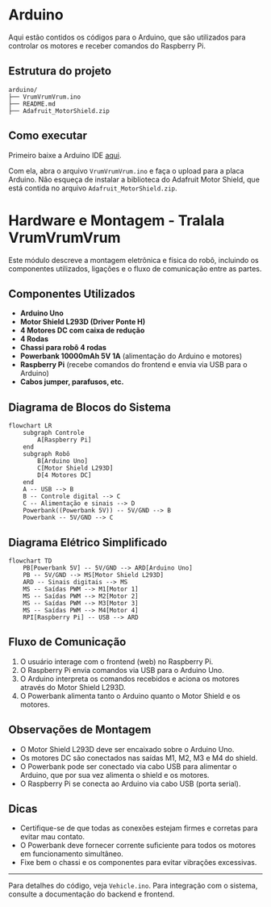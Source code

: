 # Arduino

 Aqui estão contidos os códigos para o Arduino, que são utilizados para controlar os motores e receber comandos do Raspberry Pi.

## Estrutura do projeto

```
arduino/
├── VrumVrumVrum.ino
├── README.md
├── Adafruit_MotorShield.zip
```

## Como executar

Primeiro baixe a Arduino IDE [aqui](https://www.arduino.cc/en/software).

Com ela, abra o arquivo `VrumVrumVrum.ino` e faça o upload para a placa Arduino.
Não esqueça de instalar a biblioteca do Adafruit Motor Shield, que está contida no arquivo `Adafruit_MotorShield.zip`.

# Hardware e Montagem - Tralala VrumVrumVrum

Este módulo descreve a montagem eletrônica e física do robô, incluindo os componentes utilizados, ligações e o fluxo de comunicação entre as partes.

## Componentes Utilizados

- **Arduino Uno**
- **Motor Shield L293D (Driver Ponte H)**
- **4 Motores DC com caixa de redução**
- **4 Rodas**
- **Chassi para robô 4 rodas**
- **Powerbank 10000mAh 5V 1A** (alimentação do Arduino e motores)
- **Raspberry Pi** (recebe comandos do frontend e envia via USB para o Arduino)
- **Cabos jumper, parafusos, etc.**

## Diagrama de Blocos do Sistema

```mermaid
flowchart LR
    subgraph Controle
        A[Raspberry Pi]
    end
    subgraph Robô
        B[Arduino Uno]
        C[Motor Shield L293D]
        D[4 Motores DC]
    end
    A -- USB --> B
    B -- Controle digital --> C
    C -- Alimentação e sinais --> D
    Powerbank((Powerbank 5V)) -- 5V/GND --> B
    Powerbank -- 5V/GND --> C
```

## Diagrama Elétrico Simplificado

```mermaid
flowchart TD
    PB[Powerbank 5V] -- 5V/GND --> ARD[Arduino Uno]
    PB -- 5V/GND --> MS[Motor Shield L293D]
    ARD -- Sinais digitais --> MS
    MS -- Saídas PWM --> M1[Motor 1]
    MS -- Saídas PWM --> M2[Motor 2]
    MS -- Saídas PWM --> M3[Motor 3]
    MS -- Saídas PWM --> M4[Motor 4]
    RPI[Raspberry Pi] -- USB --> ARD
```

## Fluxo de Comunicação

1. O usuário interage com o frontend (web) no Raspberry Pi.
2. O Raspberry Pi envia comandos via USB para o Arduino Uno.
3. O Arduino interpreta os comandos recebidos e aciona os motores através do Motor Shield L293D.
4. O Powerbank alimenta tanto o Arduino quanto o Motor Shield e os motores.

## Observações de Montagem

- O Motor Shield L293D deve ser encaixado sobre o Arduino Uno.
- Os motores DC são conectados nas saídas M1, M2, M3 e M4 do shield.
- O Powerbank pode ser conectado via cabo USB para alimentar o Arduino, que por sua vez alimenta o shield e os motores.
- O Raspberry Pi se conecta ao Arduino via cabo USB (porta serial).

## Dicas
- Certifique-se de que todas as conexões estejam firmes e corretas para evitar mau contato.
- O Powerbank deve fornecer corrente suficiente para todos os motores em funcionamento simultâneo.
- Fixe bem o chassi e os componentes para evitar vibrações excessivas.

---

Para detalhes do código, veja `Vehicle.ino`. Para integração com o sistema, consulte a documentação do backend e frontend.